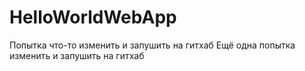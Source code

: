 # HelloWorldWebApp

Попытка что-то изменить и запушить на гитхаб
Ещё одна попытка изменить и запушить на гитхаб

